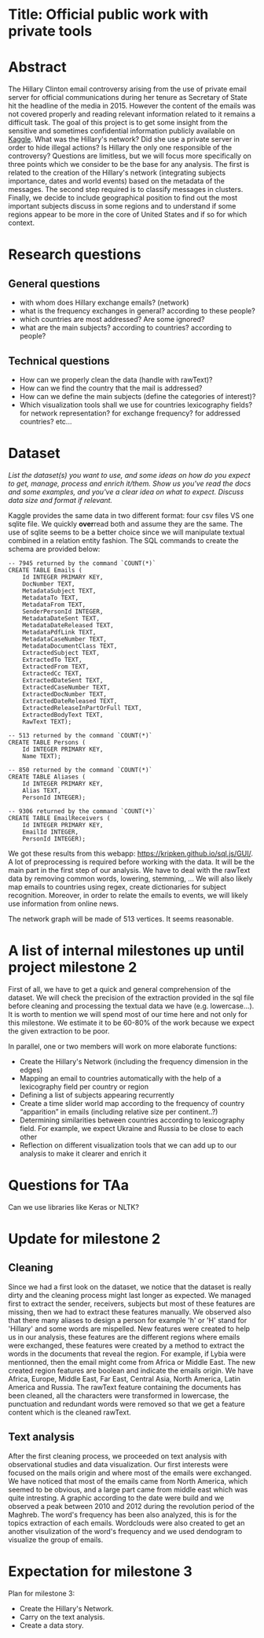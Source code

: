 # Title: Official public work with private tools

# Abstract

The Hillary Clinton email controversy arising from the use of private email server for official communications during her tenure as Secretary of State hit the headline of the media in 2015. However the content of the emails was not covered properly and reading relevant information related to it remains a difficult task. The goal of this project is to get some insight from the sensitive and sometimes confidential information publicly available on [Kaggle](https://www.kaggle.com/kaggle/hillary-clinton-emails). What was the Hillary's network? Did she use a private server in order to hide illegal actions? Is Hillary the only one responsible of the controversy? Questions are limitless, but we will focus more specifically on three points which we consider to be the base for any analysis. The first is related to the creation of the Hillary's network (integrating subjects importance, dates and world events) based on the metadata of the messages. The second step required is to classify messages in clusters. Finally, we decide to include geographical position to find out the most important subjects discuss in some regions and to understand if some regions appear to be more in the core of United States and if so for which context.

# Research questions

## General questions
- with whom does Hillary exchange emails? (network)
- what is the frequency exchanges in general? according to these people?
- which countries are most addressed? Are some ignored?
- what are the main subjects? according to countries? according to people?

## Technical questions
- How can we properly clean the data (handle with rawText)?
- How can we find the country that the mail is addressed?
- How can we define the main subjects (define the categories of interest)?
- Which visualization tools shall we use for countries lexicography fields? for network representation? for exchange frequency? for addressed countries? etc...


# Dataset

_List the dataset(s) you want to use, and some ideas on how do you expect to get, manage, process and enrich it/them. Show us you've read the docs and some examples, and you've a clear idea on what to expect. Discuss data size and format if relevant._

Kaggle provides the same data in two different format: four csv files VS one sqlite file. We quickly **over**read both and assume they are the same. The use of sqlite seems to be a better choice since we will manipulate textual combined in a relation entity fashion. The SQL commands to create the schema are provided below:

    -- 7945 returned by the command `COUNT(*)`
    CREATE TABLE Emails (
        Id INTEGER PRIMARY KEY,
        DocNumber TEXT,
        MetadataSubject TEXT,
        MetadataTo TEXT,
        MetadataFrom TEXT,
        SenderPersonId INTEGER,
        MetadataDateSent TEXT,
        MetadataDateReleased TEXT,
        MetadataPdfLink TEXT,
        MetadataCaseNumber TEXT,
        MetadataDocumentClass TEXT,
        ExtractedSubject TEXT,
        ExtractedTo TEXT,
        ExtractedFrom TEXT,
        ExtractedCc TEXT,
        ExtractedDateSent TEXT,
        ExtractedCaseNumber TEXT,
        ExtractedDocNumber TEXT,
        ExtractedDateReleased TEXT,
        ExtractedReleaseInPartOrFull TEXT,
        ExtractedBodyText TEXT,
        RawText TEXT);

    -- 513 returned by the command `COUNT(*)`
    CREATE TABLE Persons (
        Id INTEGER PRIMARY KEY,
        Name TEXT);

    -- 850 returned by the command `COUNT(*)`
    CREATE TABLE Aliases (
        Id INTEGER PRIMARY KEY,
        Alias TEXT,
        PersonId INTEGER);

    -- 9306 returned by the command `COUNT(*)`
    CREATE TABLE EmailReceivers (
        Id INTEGER PRIMARY KEY,
        EmailId INTEGER,
        PersonId INTEGER);

We got these results from this webapp: <https://kripken.github.io/sql.js/GUI/>. A lot of preprocessing is required before working with the data. It will be the main part in the first step of our analysis. We have to deal with the rawText data by removing common words, lowering, stemming, ... We will also likely map emails to countries using regex, create dictionaries for subject recognition. Moreover, in order to relate the emails to events, we will likely use information from online news.

The network graph will be made of 513 vertices. It seems reasonable.

# A list of internal milestones up until project milestone 2

First of all, we have to get a quick and general comprehension of the dataset. We will check the precision of the extraction provided in the sql file before cleaning and processing the textual data we have (e.g. lowercase...). It is worth to mention we will spend most of our time here and not only for this milestone. We estimate it to be 60-80% of the work because we expect the given extraction to be poor.

In parallel, one or two members will work on more elaborate functions:

- Create the Hillary's Network (including the frequency dimension in the edges)
- Mapping an email to countries automatically with the help of a lexicography field per country or region
- Defining a list of subjects appearing recurrently
- Create a time slider world map according to the frequency of country “apparition” in emails (including relative size per continent..?)
- Determining similarities between countries according to lexicography field. For example, we expect Ukraine and Russia to be close to each other
- Reflection on different visualization tools that we can add up to our analysis to make it clearer and enrich it

# Questions for TAa

Can we use libraries like Keras or NLTK?

# Update for milestone 2
## Cleaning
Since we had a first look on the dataset, we notice that the dataset is really dirty and the cleaning process might last longer as expected. We managed first to extract the sender, receivers, subjects but most of these features are missing, then we had to extract these features manually. We observed also that there many aliases to design a person for example 'h' or 'H' stand for 'Hillary' and some words are mispelled. New features were created to help us in our analysis, these features are the different regions where emails were exchanged, these features were created by a method to extract the words in the documents that reveal the region. For example, if Lybia were mentionned, then the email might come from Africa or Middle East. The new created region features are  boolean and indicate the emails origin. We have Africa, Europe, Middle East, Far East, Central Asia, North America, Latin America and Russia. The rawText feature containing the documents has been cleaned, all the characters were transformed in lowercase, the punctuation and redundant words were removed so that we get a feature content which is the cleaned rawText.

## Text analysis
After the first cleaning process, we proceeded on text analysis with observational studies and data visualization. Our first interests were focused on the mails origin and where most of the emails were exchanged. We have noticed that most of the emails came from North America, which seemed to be obvious, and a large part came from middle east which was quite intresting. A graphic according to the date were build and we observed a peak between 2010 and 2012 during the revolution period of the Maghreb. The word's frequency has been also analyzed, this is for the topics extraction of each emails. Wordclouds were also created to get an another visulization of the word's frequency and we used dendogram to visualize the group of emails.

# Expectation for milestone 3

Plan for milestone 3:

- Create the Hillary's Network.
- Carry on the text analysis.
- Create a data story.
